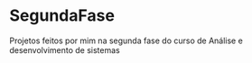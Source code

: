 # SegundaFase
Projetos feitos por mim na segunda fase do curso de Análise e desenvolvimento de sistemas
